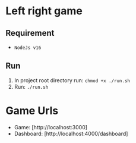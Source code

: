 
# Left right game
## Requirement
- `NodeJs v16`
## Run
1. In project root directory run: `chmod +x ./run.sh`
2. Run: `./run.sh` 


# Game Urls
- Game: [http://localhost:3000]
- Dashboard: [http://localhost:4000/dashboard]
